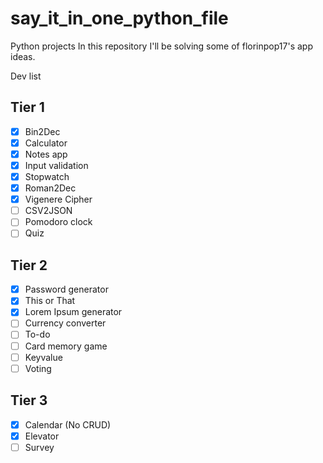 # say_it_in_one_python_file

Python projects
In this repository I'll be solving some of florinpop17's app ideas.

Dev list

## Tier 1
- [x] Bin2Dec
- [x] Calculator
- [x] Notes app
- [x] Input validation
- [x] Stopwatch
- [x] Roman2Dec
- [x] Vigenere Cipher
- [ ] CSV2JSON
- [ ] Pomodoro clock
- [ ] Quiz

## Tier 2
- [x] Password generator
- [x] This or That
- [x] Lorem Ipsum generator
- [ ] Currency converter
- [ ] To-do
- [ ] Card memory game
- [ ] Keyvalue
- [ ] Voting

## Tier 3
- [x] Calendar (No CRUD)
- [x] Elevator
- [ ] Survey
